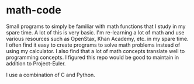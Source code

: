 # math-code
Small programs to simply be familiar with math functions that I study in my spare time. A lot of this is very basic. I'm re-learning a lot of math and use various resources such as OpenStax, Khan Academy, etc. in my spare time. I often find it easy to create programs to solve math problems instead of using my calculator. I also find that a lot of math concepts translate well to programming concepts. I figured this repo would be good to maintain in addition to Project-Euler. 

I use a combination of C and Python.
